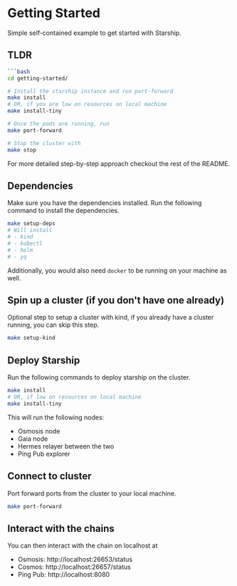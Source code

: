 # Getting Started

Simple self-contained example to get started with Starship.

## TLDR
```bash
```bash
cd getting-started/

# Install the starship instance and run port-forward
make install
# OR, if you are low on resources on local machine
make install-tiny

# Once the pods are running, run
make port-forward

# Stop the cluster with
make stop
```

For more detailed step-by-step approach checkout the rest of the README.

## Dependencies
Make sure you have the dependencies installed. Run the following command to install the dependencies.
```bash
make setup-deps
# Will install
# - kind
# - kubectl
# - helm
# - yq
```

Additionally, you would also need `docker` to be running on your machine as well.

## Spin up a cluster (if you don't have one already)
Optional step to setup a cluster with kind, if you already have a cluster running, you can skip this step.
```bash
make setup-kind
```

## Deploy Starship
Run the following commands to deploy starship on the cluster.
```bash
make install
# OR, if low on resources on local machine
make install-tiny
```

This will run the following nodes:
* Osmosis node
* Gaia node
* Hermes relayer between the two
* Ping Pub explorer

## Connect to cluster
Port forward ports from the cluster to your local machine.
```bash
make port-forward
```

## Interact with the chains
You can then interact with the chain on localhost at
* Osmosis: http://localhost:26653/status
* Cosmos: http://localhost:26657/status
* Ping Pub: http://localhost:8080
